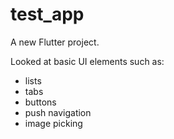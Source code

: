 # test_app

A new Flutter project.

Looked at basic UI elements such as:
 * lists
 * tabs
 * buttons
 * push navigation
 * image picking
